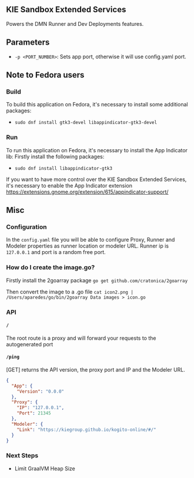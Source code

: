 ## KIE Sandbox Extended Services

Powers the DMN Runner and Dev Deployments features.

## Parameters

- `-p <PORT_NUMBER>`: Sets app port, otherwise it will use config.yaml port.

## Note to Fedora users

### Build

To build this application on Fedora, it's necessary to install some additional packages:

- `sudo dnf install gtk3-devel libappindicator-gtk3-devel`

### Run

To run this application on Fedora, it's necessary to install the App Indicator lib:
Firstly install the following packages:

- `sudo dnf install libappindicator-gtk3`

If you want to have more control over the KIE Sandbox Extended Services, it's necessary to enable the App Indicator extension
https://extensions.gnome.org/extension/615/appindicator-support/

## Misc

### Configuration

In the `config.yaml` file you will be able to configure Proxy, Runner and Modeler properties as runner location or modeler URL. Runner ip is `127.0.0.1` and port is a random free port.

### How do I create the image.go?

Firstly install the 2goarray package
`go get github.com/cratonica/2goarray`

Then convert the image to a .go file
`cat icon2.png | /Users/aparedes/go/bin/2goarray Data images > icon.go`

### API

#### `/`

The root route is a proxy and will forward your requests to the autogenerated port

#### `/ping`

[GET] returns the API version, the proxy port and IP and the Modeler URL.

```json
{
  "App": {
    "Version": "0.0.0"
  },
  "Proxy": {
    "IP": "127.0.0.1",
    "Port": 21345
  },
  "Modeler": {
    "Link": "https://kiegroup.github.io/kogito-online/#/"
  }
}
```

### Next Steps

- Limit GraalVM Heap Size
